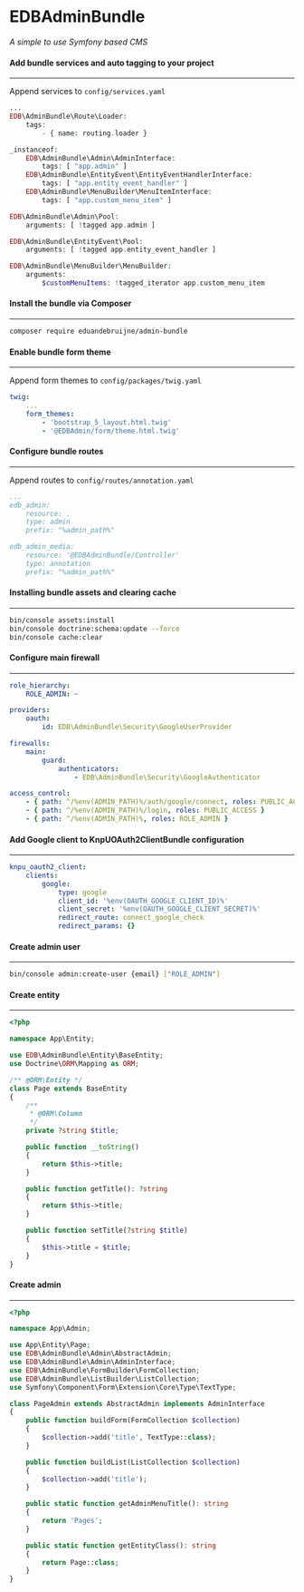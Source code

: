 # EDBAdminBundle
*A simple to use Symfony based CMS*

#### Add bundle services and auto tagging to your project

------

Append services to `config/services.yaml`

```php
...
EDB\AdminBundle\Route\Loader:
    tags:
    	- { name: routing.loader }

_instanceof:
    EDB\AdminBundle\Admin\AdminInterface:
        tags: [ "app.admin" ]
    EDB\AdminBundle\EntityEvent\EntityEventHandlerInterface:
        tags: [ "app.entity_event_handler" ]
    EDB\AdminBundle\MenuBuilder\MenuItemInterface:
        tags: [ "app.custom_menu_item" ]

EDB\AdminBundle\Admin\Pool:
	arguments: [ !tagged app.admin ]

EDB\AdminBundle\EntityEvent\Pool:
	arguments: [ !tagged app.entity_event_handler ]

EDB\AdminBundle\MenuBuilder\MenuBuilder:
    arguments:
        $customMenuItems: !tagged_iterator app.custom_menu_item
```



#### Install the bundle via Composer

------

```bash
composer require eduandebruijne/admin-bundle
```



#### Enable bundle form theme

------

Append form themes to `config/packages/twig.yaml`

```yaml
twig:
    ...
    form_themes:
        - 'bootstrap_5_layout.html.twig'
        - '@EDBAdmin/form/theme.html.twig'
```



#### Configure bundle routes

------

Append routes to `config/routes/annotation.yaml`

```yaml
...
edb_admin:
    resource: .
    type: admin
    prefix: "%admin_path%"

edb_admin_media:
    resource: '@EDBAdminBundle/Controller'
    type: annotation
    prefix: "%admin_path%"
```



#### Installing bundle assets and clearing cache

------

```bash
bin/console assets:install
bin/console doctrine:schema:update --force
bin/console cache:clear
```



#### Configure main firewall

------

```yaml
role_hierarchy:
    ROLE_ADMIN: ~

providers:
    oauth:
        id: EDB\AdminBundle\Security\GoogleUserProvider

firewalls:
    main:
        guard:
            authenticators:
                - EDB\AdminBundle\Security\GoogleAuthenticator

access_control:
    - { path: ^/%env(ADMIN_PATH)%/auth/google/connect, roles: PUBLIC_ACCESS }
    - { path: ^/%env(ADMIN_PATH)%/login, roles: PUBLIC_ACCESS }
    - { path: ^/%env(ADMIN_PATH)%, roles: ROLE_ADMIN }
```



#### Add Google client to KnpUOAuth2ClientBundle configuration

------

```yaml
knpu_oauth2_client:
    clients:
        google:
            type: google
            client_id: '%env(OAUTH_GOOGLE_CLIENT_ID)%'
            client_secret: '%env(OAUTH_GOOGLE_CLIENT_SECRET)%'
            redirect_route: connect_google_check
            redirect_params: {}
```



#### Create admin user

------

```bash
bin/console admin:create-user {email} ["ROLE_ADMIN"]
```



#### Create entity

---
```php
<?php

namespace App\Entity;

use EDB\AdminBundle\Entity\BaseEntity;
use Doctrine\ORM\Mapping as ORM;

/** @ORM\Entity */
class Page extends BaseEntity
{
    /**
     * @ORM\Column
     */
    private ?string $title;

    public function __toString()
    {
        return $this->title;
    }

    public function getTitle(): ?string
    {
        return $this->title;
    }

    public function setTitle(?string $title)
    {
        $this->title = $title;
    }
}
```



#### Create admin

---
```php
<?php

namespace App\Admin;

use App\Entity\Page;
use EDB\AdminBundle\Admin\AbstractAdmin;
use EDB\AdminBundle\Admin\AdminInterface;
use EDB\AdminBundle\FormBuilder\FormCollection;
use EDB\AdminBundle\ListBuilder\ListCollection;
use Symfony\Component\Form\Extension\Core\Type\TextType;

class PageAdmin extends AbstractAdmin implements AdminInterface
{
    public function buildForm(FormCollection $collection)
    {
        $collection->add('title', TextType::class);
    }

    public function buildList(ListCollection $collection)
    {
        $collection->add('title');
    }

    public static function getAdminMenuTitle(): string
    {
        return 'Pages';
    }

    public static function getEntityClass(): string
    {
        return Page::class;
    }
}
```
